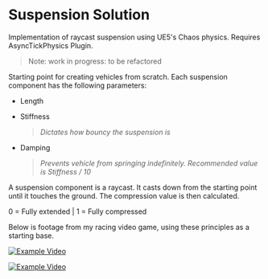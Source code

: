 # Suspension Solution

Implementation of raycast suspension using UE5's Chaos physics. Requires AsyncTickPhysics Plugin.

>Note: work in progress: to be refactored

Starting point for creating vehicles from scratch.
Each suspension component has the following parameters:

* Length 
>  
* Stiffness 
  > *Dictates how bouncy the suspension is*
* Damping
  >*Prevents vehicle from springing indefinitely. Recommended value is Stiffness / 10*

A suspension component is a raycast. It casts down from the starting point until it touches the ground. The compression value is then calculated.

0 = Fully extended |
1 = Fully compressed

Below is footage from my racing video game, using these principles as a starting base. 

[![Example Video](https://img.youtube.com/vi/875aIVPxfV0/0.jpg)](https://www.youtube.com/watch?v=875aIVPxfV0)

[![Example Video](https://img.youtube.com/vi/IM-Gb9Q90YU/3.jpg)](https://www.youtube.com/watch?v=IM-Gb9Q90YU)
